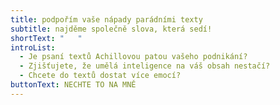 ```yaml
---
title: podpořím vaše nápady parádními texty
subtitle: najděme společně slova, která sedí!
shortText: "   "
introList:
  - Je psaní textů Achillovou patou vašeho podnikání?
  - Zjišťujete, že umělá inteligence na váš obsah nestačí?
  - Chcete do textů dostat více emocí?
buttonText: NECHTE TO NA MNĚ
---
```

